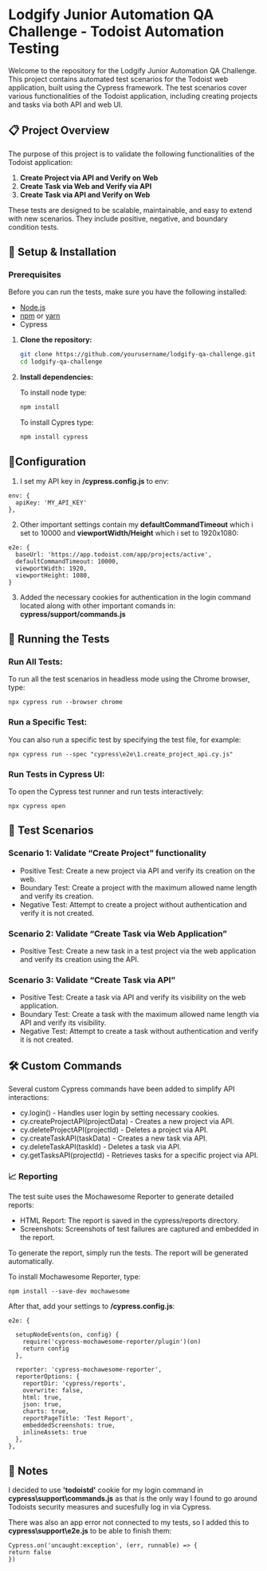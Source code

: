 # **Lodgify Junior Automation QA Challenge - Todoist Automation Testing**

Welcome to the repository for the Lodgify Junior Automation QA Challenge. This project contains automated test scenarios for the Todoist web application, built using the Cypress framework. The test scenarios cover various functionalities of the Todoist application, including creating projects and tasks via both API and web UI.

## **📋 Project Overview**

The purpose of this project is to validate the following functionalities of the Todoist application:

1. **Create Project via API and Verify on Web**  
2. **Create Task via Web and Verify via API**  
3. **Create Task via API and Verify on Web**  

These tests are designed to be scalable, maintainable, and easy to extend with new scenarios. They include positive, negative, and boundary condition tests.

## **🔧 Setup & Installation**

### **Prerequisites**

Before you can run the tests, make sure you have the following installed:

  - [Node.js](https://nodejs.org/)
  - [npm](https://www.npmjs.com/) or [yarn](https://yarnpkg.com/)
  - Cypress

1. **Clone the repository:**

   ```bash
   git clone https://github.com/yourusername/lodgify-qa-challenge.git
   cd lodgify-qa-challenge
   ```
2. **Install dependencies:**

    To install node type:
  
    ```bash
    npm install
     ```
    To install Cypres type:
    ```bash
    npm install cypress
     ```
   
## **📝Configuration**
1. I set my API key in **/cypress.config.js** to env:

  ```
  env: {
    apiKey: 'MY_API_KEY'
  },
  ```
2. Other important settings contain my **defaultCommandTimeout** which i set to 10000 and **viewportWidth/Height** which i set to 1920x1080:
  
  ```
  e2e: {
    baseUrl: 'https://app.todoist.com/app/projects/active',
    defaultCommandTimeout: 10000,
    viewportWidth: 1920,
    viewportHeight: 1080,
  }
  ```
3. Added the necessary cookies for authentication in the login command located along with other important comands  in: **cypress/support/commands.js**
   
## **🚀 Running the Tests**

### **Run All Tests:**

To run all the test scenarios in headless mode using the Chrome browser, type:

  ```
  npx cypress run --browser chrome
  ```
### **Run a Specific Test:**

You can also run a specific test by specifying the test file, for example:

  ```
  npx cypress run --spec "cypress\e2e\1.create_project_api.cy.js"
  ```
### **Run Tests in Cypress UI:**

To open the Cypress test runner and run tests interactively:

  ```
  npx cypress open
  ```
## **📜 Test Scenarios**

### **Scenario 1: Validate “Create Project” functionality**

- Positive Test: Create a new project via API and verify its creation on the web.
- Boundary Test: Create a project with the maximum allowed name length and verify its creation.
- Negative Test: Attempt to create a project without authentication and verify it is not created.

### **Scenario 2: Validate “Create Task via Web Application”**

- Positive Test: Create a new task in a test project via the web application and verify its creation using the API.

### **Scenario 3: Validate “Create Task via API”**

- Positive Test: Create a task via API and verify its visibility on the web application.
- Boundary Test: Create a task with the maximum allowed name length via API and verify its visibility.
- Negative Test: Attempt to create a task without authentication and verify it is not created.

## **🛠️ Custom Commands**

Several custom Cypress commands have been added to simplify API interactions:

- cy.login() - Handles user login by setting necessary cookies.
- cy.createProjectAPI(projectData) - Creates a new project via API.
- cy.deleteProjectAPI(projectId) - Deletes a project via API.
- cy.createTaskAPI(taskData) - Creates a new task via API.
- cy.deleteTaskAPI(taskId) - Deletes a task via API.
- cy.getTasksAPI(projectId) - Retrieves tasks for a specific project via API.

### **📈 Reporting**

The test suite uses the Mochawesome Reporter to generate detailed reports:

- HTML Report: The report is saved in the cypress/reports directory.
- Screenshots: Screenshots of test failures are captured and embedded in the report.

To generate the report, simply run the tests. The report will be generated automatically.

To install Mochawesome Reporter, type:

  ```
  npm install --save-dev mochawesome
  ```
After that, add your settings to **/cypress.config.js**:
  ```
  e2e: {

    setupNodeEvents(on, config) {
      require('cypress-mochawesome-reporter/plugin')(on)
      return config
    },

    reporter: 'cypress-mochawesome-reporter',
    reporterOptions: {
      reportDir: 'cypress/reports',
      overwrite: false,
      html: true,
      json: true,
      charts: true,
      reportPageTitle: 'Test Report',
      embeddedScreenshots: true,
      inlineAssets: true
    },
  },
  ```
## **📄 Notes**

I decided to use **'todoistd'** cookie for my login command in **cypress\support\commands.js** as that is the only way I found to go around Todoists security measures and sucesfully log in via Cypress.

There was also an app error not connected to my tests, so I added this to **cypress\support\e2e.js** to be able to finish them:

  ```
  Cypress.on('uncaught:exception', (err, runnable) => {
  return false
  })
  ```
